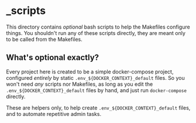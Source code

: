 # _scripts

This directory contains *optional* bash scripts to help the Makefiles configure
things. You shouldn't run any of these scripts directly, they are meant only to
be called from the Makefiles.

## What's optional exactly?

Every project here is created to be a simple docker-compose project,
configured *entirely* by static `.env_${DOCKER_CONTEXT}_default`
files. So you won't need *any* scripts nor Makefiles, as long as you
edit the `.env_${DOCKER_CONTEXT}_default` files by hand, and just run
`docker-compose` directly.

These are helpers only, to help create
`.env_${DOCKER_CONTEXT}_default` files, and to automate repetitive
admin tasks.
